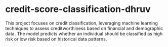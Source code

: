 # credit-score-classification-dhruv
This project focuses on credit classification, leveraging machine learning techniques to assess creditworthiness based on financial and demographic data. The model predicts whether an individual should be classified as high risk or low risk based on historical data patterns.

